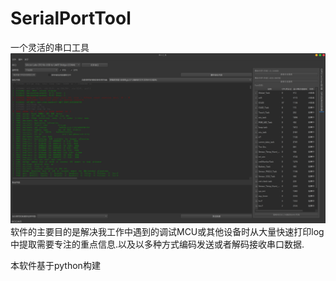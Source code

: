 # SerialPortTool
一个灵活的串口工具
![软件截图](软件截图.png)
软件的主要目的是解决我工作中遇到的调试MCU或其他设备时从大量快速打印log中提取需要专注的重点信息.以及以多种方式编码发送或者解码接收串口数据.


本软件基于python构建

